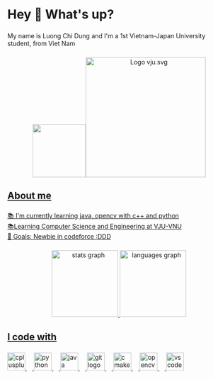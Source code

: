 <h1 align="left">Hey 👋 What's up?</h1>

###

<p align="left">My name is Luong Chi Dung and I'm a 1st Vietnam-Japan University student, from Viet Nam</p>

###

<div align="center">
  <img height="120" src="[https://www.google.com/url?sa=i&url=https%3A%2F%2Ftuyensinh.vnu.edu.vn%2Findex.php%2FHome%2Fnews%2FVJU&psig=AOvVaw1JHswF5356j-vVxmy-lXeA&ust=1737284283026000&source=images&cd=vfe&opi=89978449&ved=0CBQQjRxqFwoTCKjaoLWO_4oDFQAAAAAdAAAAABAE](https://vi.wikipedia.org/wiki/T%E1%BA%ADp_tin:Logo_vju.svg#/media/T%E1%BA%ADp_tin:Logo_vju.svg"><img src="https://upload.wikimedia.org/wikipedia/vi/a/a0/Logo_vju.svg" alt="Logo vju.svg" height="271" width="271"></a><br> <a rel="nofollow" class="external free" href="http://vju.vnu.edu.vn/"> <a href="https://vi.wikipedia.org/w/index.php?curid=19270594)"  />
</div>

###

<h2 align="left">About me</h2>

###

<p align="left">📚 I'm currently learning java, opencv with c++ and python<br>📚Learning Computer Science and Engineering at VJU-VNU<br>🎯 Goals: Newbie in codeforce :DDD</p>

###

<div align="center">
  <img src="https://github-readme-stats.vercel.app/api?username=luongd123&hide_title=false&hide_rank=false&show_icons=true&include_all_commits=true&count_private=true&disable_animations=false&theme=dracula&locale=en&hide_border=false&order=1" height="150" alt="stats graph"  />
  <img src="https://github-readme-stats.vercel.app/api/top-langs?username=luongd123&locale=en&hide_title=false&layout=compact&card_width=320&langs_count=5&theme=dracula&hide_border=false&order=2" height="150" alt="languages graph"  />
</div>

###

<h2 align="left">I code with</h2>

###

<div align="left">
  <img src="https://cdn.jsdelivr.net/gh/devicons/devicon/icons/cplusplus/cplusplus-original.svg" height="40" alt="cplusplus logo"  />
  <img width="12" />
  <img src="https://cdn.jsdelivr.net/gh/devicons/devicon/icons/python/python-original.svg" height="40" alt="python logo"  />
  <img width="12" />
  <img src="https://cdn.jsdelivr.net/gh/devicons/devicon/icons/java/java-original.svg" height="40" alt="java logo"  />
  <img width="12" />
  <img src="https://cdn.jsdelivr.net/gh/devicons/devicon/icons/git/git-original.svg" height="40" alt="git logo"  />
  <img width="12" />
  <img src="https://cdn.jsdelivr.net/gh/devicons/devicon/icons/cmake/cmake-original.svg" height="40" alt="cmake logo"  />
  <img width="12" />
  <img src="https://cdn.jsdelivr.net/gh/devicons/devicon/icons/opencv/opencv-original.svg" height="40" alt="opencv logo"  />
  <img width="12" />
  <img src="https://cdn.jsdelivr.net/gh/devicons/devicon/icons/vscode/vscode-original.svg" height="40" alt="vscode logo"  />
</div>

###
